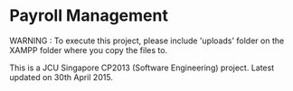 # Payroll Management
<p>WARNING : To execute this project, please include 'uploads' folder on the XAMPP folder where you copy the files to.</p>
<p>This is a JCU Singapore CP2013 (Software Engineering) project. Latest updated on 30th April 2015.</p>
